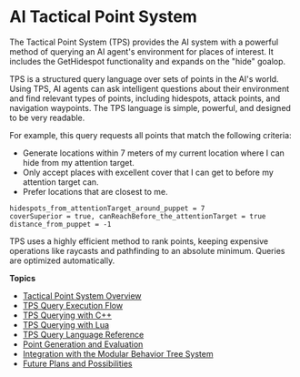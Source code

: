 # AI Tactical Point System<a name="ai-tactical-point-system"></a>

The Tactical Point System \(TPS\) provides the AI system with a powerful method of querying an AI agent's environment for places of interest\. It includes the GetHidespot functionality and expands on the "hide" goalop\.

TPS is a structured query language over sets of points in the AI's world\. Using TPS, AI agents can ask intelligent questions about their environment and find relevant types of points, including hidespots, attack points, and navigation waypoints\. The TPS language is simple, powerful, and designed to be very readable\. 

For example, this query requests all points that match the following criteria: 
+ Generate locations within 7 meters of my current location where I can hide from my attention target\.
+ Only accept places with excellent cover that I can get to before my attention target can\.
+ Prefer locations that are closest to me\.

```
hidespots_from_attentionTarget_around_puppet = 7
coverSuperior = true, canReachBefore_the_attentionTarget = true
distance_from_puppet = -1
```

TPS uses a highly efficient method to rank points, keeping expensive operations like raycasts and pathfinding to an absolute minimum\. Queries are optimized automatically\.

**Topics**
+ [Tactical Point System Overview](ai-tactical-point-overview.md)
+ [TPS Query Execution Flow](ai-tactical-point-execution-flow.md)
+ [TPS Querying with C\+\+](ai-tactical-point-cpp-interface.md)
+ [TPS Querying with Lua](ai-tactical-point-lua-interface.md)
+ [TPS Query Language Reference](ai-tactical-point-query-language.md)
+ [Point Generation and Evaluation](ai-tactical-point-generation-evaluation.md)
+ [Integration with the Modular Behavior Tree System](ai-tactical-point-mbt.md)
+ [Future Plans and Possibilities](ai-tactical-point-future.md)